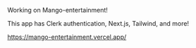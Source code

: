 Working on Mango-entertainment!

This app has Clerk authentication, Next.js, Tailwind, and more!

https://mango-entertainment.vercel.app/